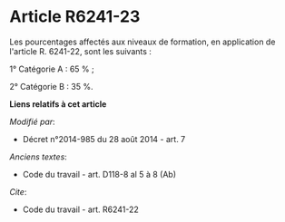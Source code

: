 # Article R6241-23

Les pourcentages affectés aux niveaux de formation, en application de l'article R. 6241-22, sont les suivants : 

1° Catégorie A : 65 % ; 

2° Catégorie B : 35 %.

**Liens relatifs à cet article**

_Modifié par_:

  - Décret n°2014-985 du 28 août 2014 - art. 7

_Anciens textes_:

  - Code du travail - art. D118-8 al 5 à 8 (Ab)

_Cite_:

  - Code du travail - art. R6241-22
